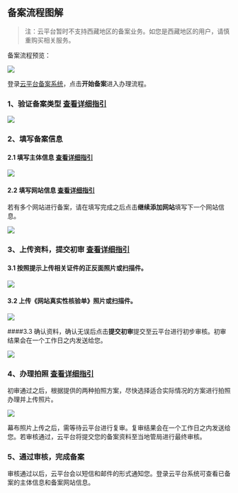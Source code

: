 ## 备案流程图解

> 注：云平台暂时不支持西藏地区的备案业务。如您是西藏地区的用户，请慎重购买相关服务。


备案流程预览：

![](http://imgcache.tce.fsphere.cn/static/mc.qcloudimg.com/static/img/71e8777f2af84b23952bf0910c760ea5/111.jpg)


登录[云平台备案系统](http://tce.fsphere.cn/product/ba)，点击**开始备案**进入办理流程。

### 1、验证备案类型  [查看详细指引]()

![](http://imgcache.tce.fsphere.cn/static/i.imgur.com/GFpvnkl.png)

### 2、填写备案信息

#### 2.1 填写主体信息 [查看详细指引]()

![](http://imgcache.tce.fsphere.cn/static/i.imgur.com/lxTRmT5.jpg)

#### 2.2 填写网站信息 [查看详细指引]()

若有多个网站进行备案，请在填写完成之后点击**继续添加网站**填写下一个网站信息。

![](http://imgcache.tce.fsphere.cn/static/i.imgur.com/za5Hbas.jpg)

### 3、上传资料，提交初审 [查看详细指引]()

#### 3.1 按照提示上传相关证件的正反面照片或扫描件。

![](http://imgcache.tce.fsphere.cn/static/mc.qcloudimg.com/static/img/f0b8851fa0810c0ec43f82c6d28aed1f/buhuo.jpg)

#### 3.2 上传《网站真实性核验单》照片或扫描件。

![](http://imgcache.tce.fsphere.cn/static/mc.qcloudimg.com/static/img/9bf4fbc9db44b9495acdf5dd3baf67a6/buhuo2.jpg)

####3.3 确认资料，确认无误后点击**提交初审**提交至云平台进行初步审核。初审结果会在一个工作日之内发送给您。

![](http://imgcache.tce.fsphere.cn/static/i.imgur.com/WNPefYY.jpg)

### 4、办理拍照 [查看详细指引]()

初审通过之后，根据提供的两种拍照方案，尽快选择适合实际情况的方案进行拍照办理并上传照片。

![](http://imgcache.tce.fsphere.cn/static/mc.qcloudimg.com/static/img/f81b53b6a30adc01a16d9bd1b87eeaa2/7+%281%29.jpg)

幕布照片上传之后，需等待云平台进行复审。复审结果会在一个工作日之内发送给您。若审核通过，云平台将提交您的备案资料至当地管局进行最终审核。

### 5、通过审核，完成备案

审核通过以后，云平台会以短信和邮件的形式通知您。登录云平台系统可查看已备案的主体信息和备案网站信息。




